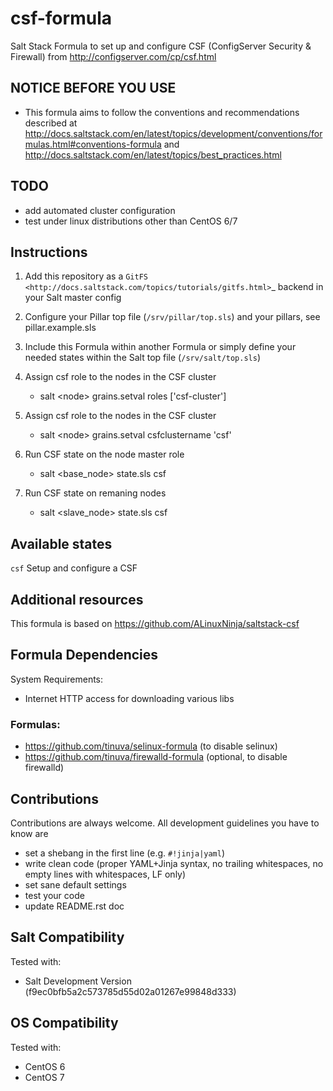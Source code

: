 # csf-formula

Salt Stack Formula to set up and configure CSF (ConfigServer Security & Firewall) from http://configserver.com/cp/csf.html

## NOTICE BEFORE YOU USE

* This formula aims to follow the conventions and recommendations described at http://docs.saltstack.com/en/latest/topics/development/conventions/formulas.html#conventions-formula and http://docs.saltstack.com/en/latest/topics/best_practices.html

## TODO

* add automated cluster configuration
* test under linux distributions other than CentOS 6/7

## Instructions

1. Add this repository as a `GitFS <http://docs.saltstack.com/topics/tutorials/gitfs.html>`_ backend in your Salt master config

2. Configure your Pillar top file (``/srv/pillar/top.sls``) and your pillars, see pillar.example.sls

3. Include this Formula within another Formula or simply define your needed states within the Salt top file (``/srv/salt/top.sls``)

4. Assign csf role to the  nodes in the CSF cluster
	* salt \<node\> grains.setval roles ['csf-cluster']

5. Assign csf role to the  nodes in the CSF cluster
	* salt \<node\> grains.setval csfclustername 'csf'

6. Run CSF state on the node master role
	* salt \<base_node\> state.sls csf

7. Run CSF state on remaning nodes
	* salt \<slave_node\> state.sls csf 

## Available states

``csf``
Setup and configure a CSF

## Additional resources

This formula is based on https://github.com/ALinuxNinja/saltstack-csf

## Formula Dependencies

System Requirements:

* Internet HTTP access for downloading various libs

### Formulas:

* https://github.com/tinuva/selinux-formula (to disable selinux)
* https://github.com/tinuva/firewalld-formula (optional, to disable firewalld)

## Contributions

Contributions are always welcome. All development guidelines you have to know are

* set a shebang in the first line (e.g. ``#!jinja|yaml``)
* write clean code (proper YAML+Jinja syntax, no trailing whitespaces, no empty lines with whitespaces, LF only)
* set sane default settings
* test your code
* update README.rst doc

## Salt Compatibility

Tested with:

* Salt Development Version (f9ec0bfb5a2c573785d55d02a01267e99848d333)

## OS Compatibility

Tested with:

* CentOS 6
* CentOS 7

